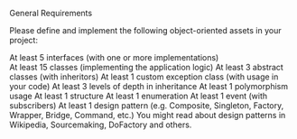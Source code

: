 General Requirements

Please define and implement the following object-oriented assets in your project:

At least 5 interfaces (with one or more implementations)<br />
At least 15 classes (implementing the application logic)
At least 3 abstract classes (with inheritors)
At least 1 custom exception class (with usage in your code)
At least 3 levels of depth in inheritance
At least 1 polymorphism usage
At least 1 structure
At least 1 enumeration
At least 1 event (with subscribers)
At least 1 design pattern (e.g. Composite, Singleton, Factory, Wrapper, Bridge, Command, etc.)
You might read about design patterns in Wikipedia, Sourcemaking, DoFactory and others.

